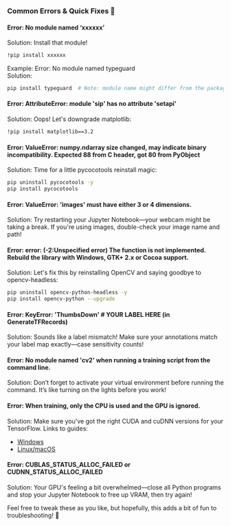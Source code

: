 
### Common Errors & Quick Fixes 🚨

#### Error: No module named ‘xxxxxx’
Solution: Install that module!

```bash
!pip install xxxxxx
```

Example:
Error: No module named typeguard  
Solution:  
```bash
pip install typeguard  # Note: module name might differ from the package name!
```

#### Error: AttributeError: module 'sip' has no attribute 'setapi'
Solution: Oops! Let's downgrade matplotlib:
```bash
!pip install matplotlib==3.2
```

#### Error: ValueError: numpy.ndarray size changed, may indicate binary incompatibility. Expected 88 from C header, got 80 from PyObject
Solution: Time for a little pycocotools reinstall magic:
```bash
pip uninstall pycocotools -y
pip install pycocotools
```

#### Error: ValueError: 'images' must have either 3 or 4 dimensions.
Solution: Try restarting your Jupyter Notebook—your webcam might be taking a break. If you're using images, double-check your image name and path!

#### Error: error: (-2:Unspecified error) The function is not implemented. Rebuild the library with Windows, GTK+ 2.x or Cocoa support.
Solution: Let's fix this by reinstalling OpenCV and saying goodbye to opencv-headless:
```bash
pip uninstall opencv-python-headless -y
pip install opencv-python --upgrade
```

#### Error: KeyError: 'ThumbsDown' # YOUR LABEL HERE (in GenerateTFRecords)
Solution: Sounds like a label mismatch! Make sure your annotations match your label map exactly—case sensitivity counts!

#### Error: No module named 'cv2' when running a training script from the command line.
Solution: Don’t forget to activate your virtual environment before running the command. It’s like turning on the lights before you work!

#### Error: When training, only the CPU is used and the GPU is ignored.
Solution: Make sure you’ve got the right CUDA and cuDNN versions for your TensorFlow. Links to guides:
- [Windows](https://www.tensorflow.org/install/source_windows)
- [Linux/macOS](https://www.tensorflow.org/install/source)

#### Error: CUBLAS_STATUS_ALLOC_FAILED or CUDNN_STATUS_ALLOC_FAILED
Solution: Your GPU's feeling a bit overwhelmed—close all Python programs and stop your Jupyter Notebook to free up VRAM, then try again!



Feel free to tweak these as you like, but hopefully, this adds a bit of fun to troubleshooting! 🚀